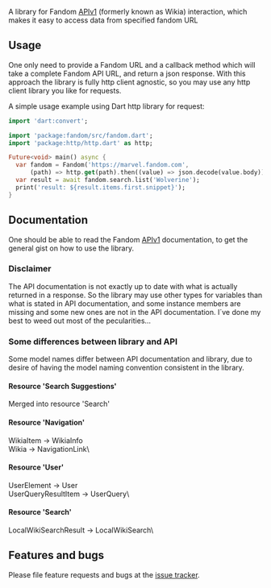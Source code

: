 A library for Fandom [APIv1][api] (formerly known as Wikia) interaction, which makes it easy to access data from specified fandom URL

## Usage
One only need to provide a Fandom URL and a callback method which will take a complete Fandom API URL, and return a json
response. With this approach the library is fully http client agnostic, so you may use any http client library you like
for requests.

A simple usage example using Dart http library for request:

```dart
import 'dart:convert';

import 'package:fandom/src/fandom.dart';
import 'package:http/http.dart' as http;

Future<void> main() async {
  var fandom = Fandom('https://marvel.fandom.com',
      (path) => http.get(path).then((value) => json.decode(value.body)));
  var result = await fandom.search.list('Wolverine');
  print('result: ${result.items.first.snippet}');
}
```

## Documentation

One should be able to read the Fandom [APIv1][api] documentation, to get the general gist on how to use the library.

### Disclaimer
The API documentation is not exactly up to date with what is actually returned in a response. So the library may use other types for variables than
what is stated in API documentation, and some instance members are missing and some new ones are not in the API documentation. I´ve done my best to weed out most of the pecularities...

### Some differences between library and API
Some model names differ between API documentation and library, due to desire of having the model naming
convention consistent in the library. 

#### Resource 'Search Suggestions' 
Merged into resource 'Search'

#### Resource 'Navigation'
WikiaItem -> WikiaInfo\
Wikia -> NavigationLink\

#### Resource 'User'
UserElement -> User\
UserQueryResultItem -> UserQuery\

#### Resource 'Search'
LocalWikiSearchResult -> LocalWikiSearch\

## Features and bugs

Please file feature requests and bugs at the [issue tracker][tracker].

[tracker]: https://github.com/materka/fandom
[api]: https://www.wikia.com/api/v1

